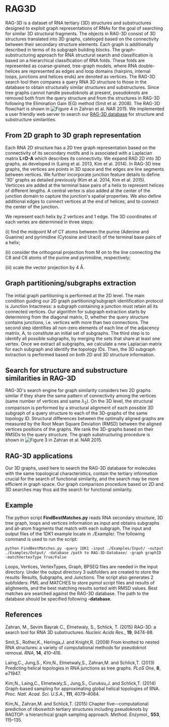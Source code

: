 # RAG3D

RAG-3D is a dataset of RNA tertiary (3D) structures and substructures designed to exploit graph representations of RNAs for the goal of searching for similar 3D structural fragments. The objects in RAG-3D consist of 3D structures translated into 3D graphs, cateloged based on the connectivity between their secondary structure elements. Each graph is additionally described in terms of its subgraph building blocks. The graph-substructuring approach for RNA structural search and classification is based on a hierarchical classification of RNA folds. These folds are represented as coarse-grained, tree-graph models, where RNA double-helices are represented as edges and loop domains (hairpins, internal loops, junctions and helices ends) are denoted as vertices. The RAG-3D search tool then compares a query RNA 3D structure to those in the database to obtain structurally similar structures and substructures. Since tree graphs cannot handle pseudoknots at present, pseudoknots are removed both from the query structure and from the structures in RAG-3D following the Elimination Gain (EG) method (Smit et al. 2008). The RAG-3D flowchart is shown in  ![Figure 4 in Zahran et al. NAR 2015](https://academic.oup.com/view-large/figure/81899349/gkv823fig4.jpeg). We implemented a user friendly web server to search our [RAG-3D database](http://www.biomath.nyu.edu/?q=RAG3D) for structure and substructure similarities. 


## From 2D graph to 3D graph representation
Each RNA 2D structure has a 2D tree graph representation based on the connectivity of its secondary motifs and is associated with a Laplacian matrix **L=D-A** which describes its connectivity. We expand RAD 2D into 3D graphs, as developed in (Laing et al. 2013, Kim et al. 2014). In RAG-3D tree graphs, the vertices are points in 3D space and the edges are line segments between vertices. We further incorporate junction feature details to define '3D' graphs as detailed previously (Kim et al. 2014, Kim et al. 2015). Verticces are added at the terminal base pairs of a helix to represent helices of different lengths. A central vertex is also added at the center of the junction domain to capture the junction's spatial properties. We also define additional edges to connect vertices at the end of helices, and to connect the center of the junction. 

We represent each helix by 2 vertices and 1 edge. The 3D coordinates of each vertex are determined in three steps: 

(i) find the midpoint M of C1′ atoms between the purine (Adenine and Guanine) and pyrimidine (Cytosine and Uracil) of the terminal base pairs of a helix;

(ii) consider the orthogonal projection from M on to the line connecting the C8 and C6 atoms of the purine and pyrimidine, respectively;

(iii) scale the vector projection by 4 Å. 

## Graph partitioning/subgraphs extraction

The initial graph partitioning is performed at the 2D level. The main condition guiding our 2D graph partitioning/subgraph identification protocol is Junction Intactness: a subgraph containing a junction must retain all its connected vertices. Our algorithm for subgraph extraction starts by determining from the diagonal matrix, D, whether the query structure contains junctions, i.e. vertices with more than two connections. The second step identifies all non-zero elements of each line of the adjacency matriix, A, to constitute an initial set of subgraphs. The third step is to identify all possible subgraphs, by merging the sets that share at least one vertex. Once we extract all subgraphs, we calculate a new Laplacian matrix for each subgraph and identify the topology IDs. Then, the 3D subgraph extraction is performed based on both 2D and 3D structure information. 

## Search for structure and substructure similarities in RAG-3D

RAG-3D's search engine for graph similarity considers two 2D graphs similar if they share the same pattern of connectivity among the vertices (same number of vertices and same $\lambda_2$). On the 3D level, the structural comparison is performed by a structural alignment of each possible 3D subgraph of a query structure to each of the 3D-graphs of the same topology ID. Structural differences between the optimally aligned graphs are measured by the Root Mean Square Deviation (RMSD) between the aligned vertices positions of the graphs. We rank the 3D-graphs based on their RMSDs to the query structure. The graph substructuring procedure is shown in ![Figure 3 in Zahran et al. NAR 2015](https://academic.oup.com/view-large/figure/81899335/gkv823fig3.jpeg).



## RAG-3D applications

Our 3D graphs, used here to search the RAG-3D database for molecules with the same topological characteristics, contain the tertiary information crucial for the search of functional similarity, and the search may be more efficient in graph space. Our graph comparison procedure based on 2D and 3D searches may thus aid the search for functional similarity. 

## Example
The python script **FindBestMatches.py** reads RNA secondary structure, 3D tree graph, loops and vertices information as input and obtains subgraphs and all-atom fragments that match with each subgraph. The input and output files of the 1DK1 example locate in ./Example/. The following command is used to run the script:

```
python FindBestMatches.py -query 1DK1 -input ./Examples/Input/ -output ./Examples/Output/ -database /path to RAG-3D-Database/ -graph graphID -matchVertexType True/False
```

Loops, Vertices, VertexTypes, Graph, BPSEQ files are needed in the input directory. Under the output directory 3 subfolders are created to store the results: Results, Subgraphs, and Junctions. The script also generates 2 subfolders: PML and MATCHES to store pymol script files and results of alighments, and the best matching results sorted with RMSD values. Best matches are searched against the RAG-3D database. The path to the database should be specified following **-database**. 

## References

Zahran, M., Sevim Bayrak C., Elmetwaly, S., Schlick, T. (2015) RAG-3D: a search tool for RNA 3D substructures. *Nucleic Acids Res.*, **19**, 9474-88.

Smit,S., Rother,K., Heringa,J. and Knight,R. (2008) From knotted to nested RNA structures: a variety of computational methods for pseudoknot removal. *RNA*, **14**, 410–416.

Laing,C., Jung,S., Kim,N., Elmetwaly,S., Zahran,M. and Schlick,T. (2013) Predicting helical topologies in RNA junctions as tree graphs. *PLoS One*, **8**, e71947.

Kim,N., Laing,C., Elmetwaly,S., Jung,S., Curuksu,J. and Schlick,T.
(2014) Graph-based sampling for approximating global helical topologies of RNA. *Proc. Natl. Acad. Sci. U.S.A.*, **111**, 4079–4084.

Kim,N., Zahran,M. and Schlick,T. (2015) Chapter five––computational prediction of riboswitch tertiary structures including pseudoknots by RAGTOP: a hierarchical graph sampling approach. *Method. Enzymol.*, **553**, 115–135.
